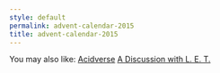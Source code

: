 ```yaml
---
style: default
permalink: advent-calendar-2015
title: advent-calendar-2015
---
```

You may also like:
[Acidverse](http://scp-wiki.net/acidverse)
[A Discussion with L. E. T.](http://scp-wiki.net/a-discussion-with-l-e-t)